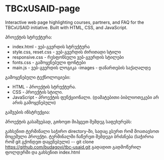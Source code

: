 # TBCxUSAID-page
Interactive web page highlighting courses, partners, and FAQ for the TBCxUSAID initiative. Built with HTML, CSS, and JavaScript.

პროექტის სტრუქტურა:

- index.html - ვებ-გვერდის სტრუქტურა
- style.css, reset.css - ვებ-გვერდის ძირითადი სტილი
- responsive.css - რესფონსული ვებ-გვერდის სტილები
- fonts.css - გამოყენებული ფონტები
- main.js - ვებ-გვერდის ლოგიკა
-images - დანართების საქაღალდე


გამოყენებული ტექნოლოგიები:

- HTML - პროექტის სტრუქტურა.
- CSS - პროექტის სტილი.
- JavaScript - პროექტის ფუნქციონალი.
(დამატებითი ბიბლიოთეკები არ არის გამოყენებული)


გაშვების ინსტრუქცია:

პროექტის გასაშვებად, გთხოვთ მიჰყვეთ შემდეგ საფეხურებს:

გახსენით ტერმინალი საჭირო directory-ში, სადაც გსურთ რომ მოათავსოთ მოცემული პროექტი.
ტერმინალში ჩაწერეთ შემდეგი ბრძანება (საჭიროა რომ git გქონდეთ დაყენებული)
-- git clone https://github.com/budagovi/tbc-usaid.git
გადადით გადმოწერილ ფოლდერში და გახსენით index.html
